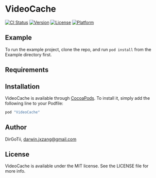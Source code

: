 # VideoCache

[![CI Status](http://img.shields.io/travis/DirGoTii/VideoCache.svg?style=flat)](https://travis-ci.org/DirGoTii/VideoCache)
[![Version](https://img.shields.io/cocoapods/v/VideoCache.svg?style=flat)](http://cocoapods.org/pods/VideoCache)
[![License](https://img.shields.io/cocoapods/l/VideoCache.svg?style=flat)](http://cocoapods.org/pods/VideoCache)
[![Platform](https://img.shields.io/cocoapods/p/VideoCache.svg?style=flat)](http://cocoapods.org/pods/VideoCache)

## Example

To run the example project, clone the repo, and run `pod install` from the Example directory first.

## Requirements

## Installation

VideoCache is available through [CocoaPods](http://cocoapods.org). To install
it, simply add the following line to your Podfile:

```ruby
pod "VideoCache"
```

## Author

DirGoTii, darwin.jxzang@gmail.com

## License

VideoCache is available under the MIT license. See the LICENSE file for more info.
